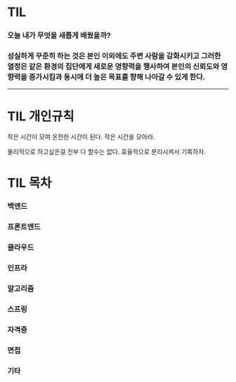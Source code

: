 # TIL

### 오늘 내가 무엇을 새롭게 배웠을까?

### 성실하게 꾸준히 하는 것은 본인 이외에도 주변 사람을 감화시키고 그러한 열정은 같은 환경의 집단에게 새로운 영향력을 행사하여 본인의 신뢰도와 영향력을 증가시킴과 동시에 더 높은 목표를 향해 나아갈 수 있게 한다.

---

# TIL 개인규칙 

작은 시간이 모여 온전한 시간이 된다. 작은 시간을 모아라.

물리적으로 하고싶은걸 전부 다 할수는 없다. 효율적으로 분리시켜서 기록하자. 

# TIL 목차

### 백엔드
### 프론트엔드
### 클라우드
### 인프라
### 알고리즘
### 스프링
### 자격증
### 면접
### 기타
